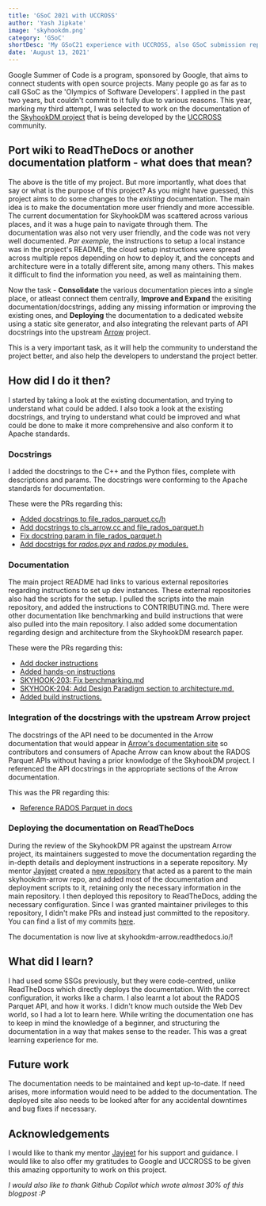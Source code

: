 ```yaml
---
title: 'GSoC 2021 with UCCROSS'
author: 'Yash Jipkate'
image: 'skyhookdm.png'
category: 'GSoC'
shortDesc: 'My GSoC21 experience with UCCROSS, also GSoC submission report for the same.'
date: 'August 13, 2021'
---
```


Google Summer of Code is a program, sponsored by Google, that aims to connect students with open source projects. Many people go as far as to call GSoC as the 'Olympics of Software Developers'. I applied in the past two years, but couldn't commit to it fully due to various reasons. This year, marking my third attempt, I was selected to work on the documentation of the [SkyhookDM project](https://github.com/uccross/skyhookdm-arrow) that is being developed by the [UCCROSS](https://uccross.github.io/) community.

## Port wiki to ReadTheDocs or another documentation platform - what does that mean?

The above is the title of my project. But more importantly, what does that say or what is the purpose of this project? As you might have guessed, this project aims to do some changes to the _existing_ documentation. The main idea is to make the documentation more user friendly and more accessible. The current documentation for SkyhookDM was scattered across various places, and it was a huge pain to navigate through them. The documentation was also not very user friendly, and the code was not very well documented. _Par exemple_, the instructions to setup a local instance was in the project's README, the cloud setup instructions were spread across multiple repos depending on how to deploy it, and the concepts and architecture were in a totally different site, among many others. This makes it difficult to find the information you need, as well as maintaining them.

Now the task - **Consolidate** the various documentation pieces into a single place, or atleast connect them centrally, **Improve and Expand** the exisiting documentation/docstrings, adding any missing information or improving the existing ones, and **Deploying** the documentation to a dedicated website using a static site generator, and also integrating the relevant parts of API docstrings into the upstream [Arrow](https://github.com/apache/arrow) project.

This is a very important task, as it will help the community to understand the project better, and also help the developers to understand the project better.

## How did I do it then?

I started by taking a look at the existing documentation, and trying to understand what could be added. I also took a look at the existing docstrings, and trying to understand what could be improved and what could be done to make it more comprehensive and also conform it to Apache standards.

### Docstrings

I added the docstrings to the C++ and the Python files, complete with descriptions and params. The docstrings were conforming to the Apache standards for documentation.

These were the PRs regarding this:

- [Added docstrings to file_rados_parquet.cc/h](https://github.com/uccross/skyhookdm-arrow/pull/163)
- [Add docstrings to cls_arrow.cc and file_rados_parquet.h](https://github.com/uccross/skyhookdm-arrow/pull/169)
- [Fix docstring param in file_rados_parquet.h](https://github.com/uccross/skyhookdm-arrow/pull/172)
- [Add docstrigs for _rados.pyx_ and _rados.py_ modules.](https://github.com/uccross/skyhookdm-arrow/pull/176)

### Documentation

The main project README had links to various external repositories regarding instructions to set up dev instances. These external repositories also had the scripts for the setup. I pulled the scripts into the main repository, and added the instructions to CONTRIBUTING.md. There were other documentation like benchmarking and build instructions that were also pulled into the main repository. I also added some documentation regarding design and architecture from the SkyhookDM research paper.

These were the PRs regarding this:

- [Add docker instructions](https://github.com/uccross/skyhookdm-arrow/pull/192)
- [Added hands-on instructions](https://github.com/uccross/skyhookdm-arrow/pull/201)
- [SKYHOOK-203: Fix benchmarking.md](https://github.com/uccross/skyhookdm-arrow/pull/205)
- [SKYHOOK-204: Add Design Paradigm section to architecture.md.](https://github.com/uccross/skyhookdm-arrow/pull/206)
- [Added build instructions.](https://github.com/uccross/skyhookdm-arrow/pull/212)

### Integration of the docstrings with the upstream Arrow project

The docstrings of the API need to be documented in the Arrow documentation that would appear in [Arrow's documentation site](arrow.apache.org/docs/) so contributors and consumers of Apache Arrow can know about the RADOS Parquet APIs without having a prior knowlodge of the SkyhookDM project. I referenced the API docstrings in the appropriate sections of the Arrow documentation.

This was the PR regarding this:

- [Reference RADOS Parquet in docs](https://github.com/uccross/skyhookdm-arrow/pull/215)

### Deploying the documentation on ReadTheDocs

During the review of the SkyhookDM PR against the upstream Arrow project, its maintainers suggested to move the documentation regarding the in-depth details and deployment instructions in a seperate repository. My mentor [Jayjeet](https://github.com/JayjeetAtGithub) created a [new repository](https://github.com/uccross/skyhookdm) that acted as a parent to the main skyhookdm-arrow repo, and added most of the documentation and deployment scripts to it, retaining only the necessary information in the main repository. I then deployed this repository to ReadTheDocs, adding the necessary configuration. Since I was granted maintainer privileges to this repository, I didn't make PRs and instead just committed to the repository. You can find a list of my commits [here](https://github.com/uccross/skyhookdm/commits?author=YashJipkate).

The documentation is now live at skyhookdm-arrow.readthedocs.io/!

## What did I learn?

I had used some SSGs previously, but they were code-centred, unlike ReadTheDocs which directly deploys the documentation. With the correct configuration, it works like a charm. I also learnt a lot about the RADOS Parquet API, and how it works. I didn't know much outside the Web Dev world, so I had a lot to learn here. While writing the documentation one has to keep in mind the knowledge of a beginner, and structuring the documentation in a way that makes sense to the reader. This was a great learning experience for me.

## Future work

The documentation needs to be maintained and kept up-to-date. If need arises, more information would need to be added to the documentation. The deployed site also needs to be looked after for any accidental downtimes and bug fixes if necessary.

## Acknowledgements

I would like to thank my mentor [Jayjeet](https://github.com/JayjeetAtGithub) for his support and guidance. I would like to also offer my gratitudes to Google and UCCROSS to be given this amazing opportunity to work on this project.

_I would also like to thank Github Copilot which wrote almost 30% of this blogpost :P_
